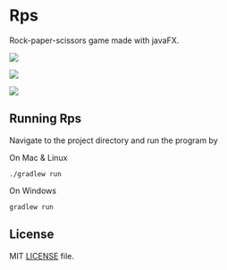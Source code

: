 # Rps
Rock-paper-scissors game made with javaFX.

![](http://i.imgur.com/LKxPnyG.png)

![](http://i.imgur.com/yIym7qO.png)

![](http://i.imgur.com/wnuokHT.png)

## Running Rps
Navigate to the project directory and run the program by

On Mac & Linux
```
./gradlew run
```
On Windows
```
gradlew run
```

## License
MIT [LICENSE](https://github.com/Covoex/RCP/blob/master/LICENSE) file.

